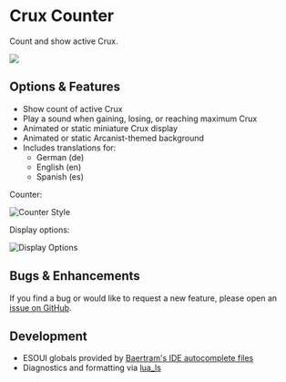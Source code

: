 # Crux Counter

Count and show active Crux.

<img src="https://user-images.githubusercontent.com/4276170/239095176-200e8fcc-8fcf-45f6-ab76-24d5e52f8c39.gif"><br>

## Options & Features

- Show count of active Crux
- Play a sound when gaining, losing, or reaching maximum Crux
- Animated or static miniature Crux display
- Animated or static Arcanist-themed background
- Includes translations for:
  - German (de)
  - English (en)
  - Spanish (es)

Counter:

<img src="https://user-images.githubusercontent.com/4276170/239095178-ca3e4ac4-d1b9-4e81-b77f-3da45471a6f1.png" alt="Counter Style">


Display options:

<img src="https://user-images.githubusercontent.com/4276170/239095174-ad77b3f5-e662-4279-af8e-05b3536876e4.png" alt="Display Options">

## Bugs & Enhancements

If you find a bug or would like to request a new feature, please open an [issue on GitHub](http://github.com/inimicus/CruxCounter/issues/new/choose).

## Development

- ESOUI globals provided by [Baertram's IDE autocomplete files](https://www.esoui.com/downloads/info2654-ESOUIluaAPIautocompletionforJetBrai....html)
- Diagnostics and formatting via [lua_ls](https://github.com/LuaLS/lua-language-server)
